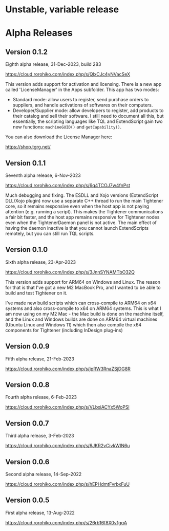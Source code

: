 # Unstable, variable release

# Alpha Releases

## Version 0.1.2

Eighth alpha release, 31-Dec-2023, build 283

https://cloud.rorohiko.com/index.php/s/QlxCJc4yNVacSeX

This version adds support for activation and licensing. There is a new app
called 'LicenseManager' in the Apps subfolder. This app has two modes:
- Standard mode: allow users to register, send purchase orders to suppliers, and
  handle activations of softwares on their computers.
- Developer/Supplier mode: allow developers to register, add products to their
  catalog and sell their software. I still need to document all this, but essentially,
  the scripting languages like TQL and ExtendScript gain two new functions: `machineGUID()` and
  `getCapability()`.

You can also download the License Manager here:

https://shop.tgrg.net/

## Version 0.1.1

Seventh alpha release, 6-Nov-2023

https://cloud.rorohiko.com/index.php/s/6q4TCOJ7w4fnPst

Much debugging and fixing. The ESDLL and Xojo versions (ExtendScript DLL/Xojo plugin) 
now use a separate C++ thread to run the main Tightener core, so it remains responsive even 
when the host app is not paying attention (e.g. running a script). This makes the Tightener 
communications a fair bit faster, and the host app remains responsive for Tightener nodes 
even when the TightenerDaemon panel is not active. The main effect of having the daemon 
inactive is that you cannot launch ExtendScripts remotely, but you can still run TQL scripts.

## Version 0.1.0

Sixth alpha release, 23-Apr-2023

https://cloud.rorohiko.com/index.php/s/3JnnSYNAMTbO32Q

This version adds support for ARM64 on Windows and Linux.
The reason for that is that I've got a new M2 MacBook Pro, 
and I wanted to be able to build and test Tightener on it.

I've made new build scripts which can cross-compile to ARM64 
on x64 systems and also cross-compile to x64 on ARM64 systems.
This is what I am now using on my M2 Mac - the Mac build is
done on the machine itself, and the Linux and Windows builds are 
done on ARM64 virtual machines (Ubuntu Linux and Windows 11)
which then also compile the x64 components for Tightener 
(including InDesign plug-ins)

## Version 0.0.9

Fifth alpha release, 21-Feb-2023

https://cloud.rorohiko.com/index.php/s/jpRW3RnaZSjDG8R

## Version 0.0.8

Fourth alpha release, 6-Feb-2023

https://cloud.rorohiko.com/index.php/s/VLbxiACYx5WoPSl

## Version 0.0.7

Third alpha release, 3-Feb-2023

https://cloud.rorohiko.com/index.php/s/6JKR2vCivkWIN6u

## Version 0.0.6

Second alpha release, 14-Sep-2022

https://cloud.rorohiko.com/index.php/s/hEPHdmtFvrbxFuU

## Version 0.0.5

First alpha release, 13-Aug-2022

https://cloud.rorohiko.com/index.php/s/26rb16f8X0v1gqA
